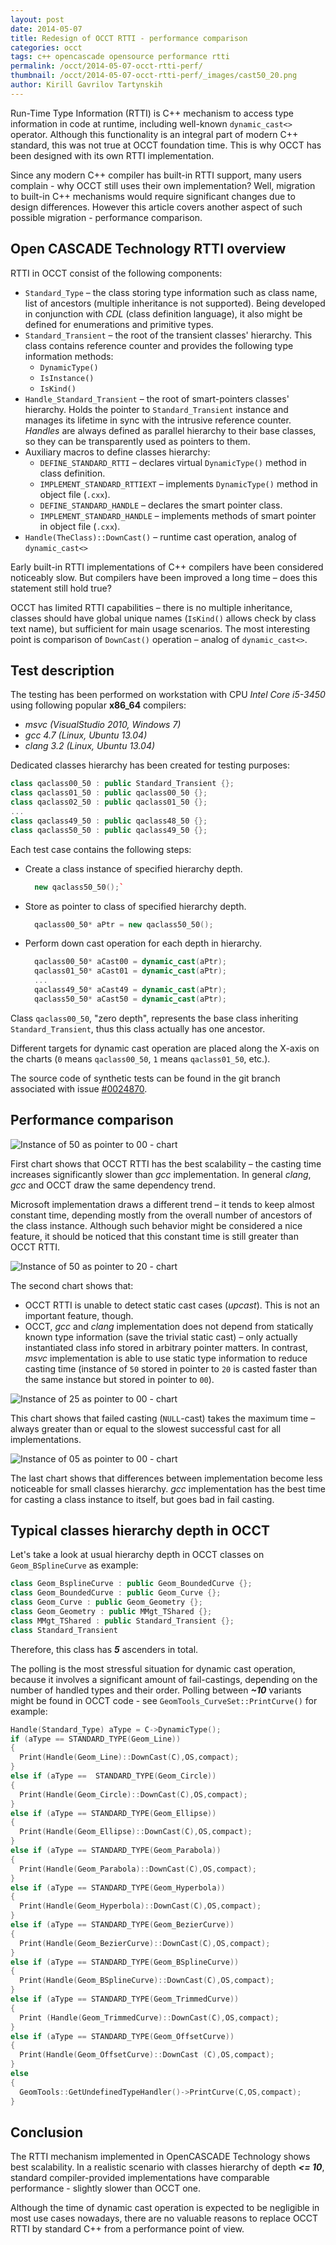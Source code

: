 ```yaml
---
layout: post
date: 2014-05-07
title: Redesign of OCCT RTTI - performance comparison
categories: occt
tags: c++ opencascade opensource performance rtti
permalink: /occt/2014-05-07-occt-rtti-perf/
thumbnail: /occt/2014-05-07-occt-rtti-perf/_images/cast50_20.png
author: Kirill Gavrilov Tartynskih
---
```


Run-Time Type Information (RTTI) is C++ mechanism to access type information in code at runtime, including well-known `dynamic_cast<>` operator.
Although this functionality is an integral part of modern C++ standard, this was not true at OCCT foundation time.
This is why OCCT has been designed with its own RTTI implementation.

Since any modern C++ compiler has built-in RTTI support, many users complain - why OCCT still uses their own implementation?
Well, migration to built-in C++ mechanisms would require significant changes due to design differences.
However this article covers another aspect of such possible migration - performance comparison.

<!--break-->

## Open CASCADE Technology RTTI overview

RTTI in OCCT consist of the following components:

- `Standard_Type` – the class storing type information such as class name, list of ancestors (multiple inheritance is not supported).
  Being developed in conjunction with *CDL* (class definition language), it also might be defined for enumerations and primitive types.
- `Standard_Transient` – the root of the transient classes' hierarchy. This class contains reference counter and provides the following type information methods:
  - `DynamicType()`
  - `IsInstance()`
  - `IsKind()`
- `Handle_Standard_Transient` – the root of smart-pointers classes' hierarchy.
  Holds the pointer to `Standard_Transient` instance and manages its lifetime in sync with the intrusive reference counter.
  *Handles* are always defined as parallel hierarchy to their base classes, so they can be transparently used as pointers to them.
- Auxiliary macros to define classes hierarchy:
  - `DEFINE_STANDARD_RTTI` – declares virtual `DynamicType()` method in class definition.
  - `IMPLEMENT_STANDARD_RTTIEXT` – implements `DynamicType()` method in object file (`.cxx`).
  - `DEFINE_STANDARD_HANDLE` – declares the smart pointer class.
  - `IMPLEMENT_STANDARD_HANDLE` – implements methods of smart pointer in object file (`.cxx`).
- `Handle(TheClass)::DownCast()` – runtime cast operation, analog of `dynamic_cast<>`

Early built-in RTTI implementations of C++ compilers have been considered noticeably slow.
But compilers have been improved a long time – does this statement still hold true?

OCCT has limited RTTI capabilities – there is no multiple inheritance, classes should have global unique names (`IsKind()` allows check by class text name), but sufficient for main usage scenarios.
The most interesting point is comparison of `DownCast()` operation – analog of `dynamic_cast<>`.

## Test description

The testing has been performed on workstation with CPU *Intel Core i5-3450* using following popular **x86_64** compilers:

- *msvc (VisualStudio 2010, Windows 7)*
- *gcc 4.7 (Linux, Ubuntu 13.04)*
- *clang 3.2 (Linux, Ubuntu 13.04)*

Dedicated classes hierarchy has been created for testing purposes:

```cpp
class qaclass00_50 : public Standard_Transient {};
class qaclass01_50 : public qaclass00_50 {};
class qaclass02_50 : public qaclass01_50 {};
...
class qaclass49_50 : public qaclass48_50 {};
class qaclass50_50 : public qaclass49_50 {};
```

Each test case contains the following steps:

- Create a class instance of specified hierarchy depth.
  ```cpp
    new qaclass50_50();`
  ```
- Store as pointer to class of specified hierarchy depth.
  ```cpp
    qaclass00_50* aPtr = new qaclass50_50();
  ```
- Perform down cast operation for each depth in hierarchy.
  ```cpp
    qaclass00_50* aCast00 = dynamic_cast(aPtr);
    qaclass01_50* aCast01 = dynamic_cast(aPtr);
    ...
    qaclass49_50* aCast49 = dynamic_cast(aPtr);
    qaclass50_50* aCast50 = dynamic_cast(aPtr);
  ```

Class `qaclass00_50`, "zero depth", represents the base class inheriting `Standard_Transient`, thus this class actually has one ancestor.

Different targets for dynamic cast operation are placed along the X-axis on the charts (`0` means `qaclass00_50`, `1` means `qaclass01_50`, etc.).

The source code of synthetic tests can be found in the git branch associated with issue [#0024870](http://tracker.dev.opencascade.org/view.php?id=24870).

## Performance comparison

![Instance of 50 as pointer to 00 - chart](_images/cast50_00.png)

First chart shows that OCCT RTTI has the best scalability – the casting time increases significantly slower than *gcc* implementation.
In general *clang*, *gcc* and OCCT draw the same dependency trend.

Microsoft implementation draws a different trend – it tends to keep almost constant time, depending mostly from the overall number of ancestors of the class instance.
Although such behavior might be considered a nice feature, it should be noticed that this constant time is still greater than OCCT RTTI.

![Instance of 50 as pointer to 20 - chart](_images/cast50_20.png)

The second chart shows that:

- OCCT RTTI is unable to detect static cast cases (*upcast*). This is not an important feature, though.
- OCCT, *gcc* and *clang* implementation does not depend from statically known type information (save the trivial static cast) – only actually instantiated class info stored in arbitrary pointer matters.
  In contrast, *msvc* implementation is able to use static type information to reduce casting time (instance of `50` stored in pointer to `20` is casted faster than the same instance but stored in pointer to `00`).

![Instance of 25 as pointer to 00 - chart](_images/cast25_00.png)

This chart shows that failed casting (`NULL`-cast) takes the maximum time – always greater than or equal to the slowest successful cast for all implementations.

![Instance of 05 as pointer to 00 - chart](_images/cast05_00.png)

The last chart shows that differences between implementation become less noticeable for small classes hierarchy.
*gcc* implementation has the best time for casting a class instance to itself, but goes bad in fail casting.

## Typical classes hierarchy depth in OCCT

Let's take a look at usual hierarchy depth in OCCT classes on `Geom_BSplineCurve` as example:

```cpp
class Geom_BsplineCurve : public Geom_BoundedCurve {};
class Geom_BoundedCurve : public Geom_Curve {};
class Geom_Curve : public Geom_Geometry {};
class Geom_Geometry : public MMgt_TShared {};
class MMgt_TShared : public Standard_Transient {};
class Standard_Transient
```

Therefore, this class has *__5__* ascenders in total.

The polling is the most stressful situation for dynamic cast operation, because it involves a significant amount of fail-castings, depending on the number of handled types and their order.
Polling between *__~10__* variants might be found in OCCT code - see `GeomTools_CurveSet::PrintCurve()` for example:

```cpp
Handle(Standard_Type) aType = C->DynamicType();
if (aType == STANDARD_TYPE(Geom_Line))
{
  Print(Handle(Geom_Line)::DownCast(C),OS,compact);
}
else if (aType ==  STANDARD_TYPE(Geom_Circle))
{
  Print(Handle(Geom_Circle)::DownCast(C),OS,compact);
}
else if (aType == STANDARD_TYPE(Geom_Ellipse))
{
  Print(Handle(Geom_Ellipse)::DownCast(C),OS,compact);
}
else if (aType == STANDARD_TYPE(Geom_Parabola))
{
  Print(Handle(Geom_Parabola)::DownCast(C),OS,compact);
}
else if (aType == STANDARD_TYPE(Geom_Hyperbola))
{
  Print(Handle(Geom_Hyperbola)::DownCast(C),OS,compact);
}
else if (aType == STANDARD_TYPE(Geom_BezierCurve))
{
  Print(Handle(Geom_BezierCurve)::DownCast(C),OS,compact);
}
else if (aType == STANDARD_TYPE(Geom_BSplineCurve))
{
  Print(Handle(Geom_BSplineCurve)::DownCast(C),OS,compact);
}
else if (aType == STANDARD_TYPE(Geom_TrimmedCurve))
{
  Print (Handle(Geom_TrimmedCurve)::DownCast(C),OS,compact);
}
else if (aType == STANDARD_TYPE(Geom_OffsetCurve))
{
  Print(Handle(Geom_OffsetCurve)::DownCast (C),OS,compact);
}
else
{
  GeomTools::GetUndefinedTypeHandler()->PrintCurve(C,OS,compact);
}
```

## Conclusion

The RTTI mechanism implemented in OpenCASCADE Technology shows best scalability.
In a realistic scenario with classes hierarchy of depth *__<= 10__*, standard compiler-provided implementations have comparable performance - slightly slower than OCCT one.

Although the time of dynamic cast operation is expected to be negligible in most use cases nowadays, there are no valuable reasons to replace OCCT RTTI by standard C++ from a performance point of view.
